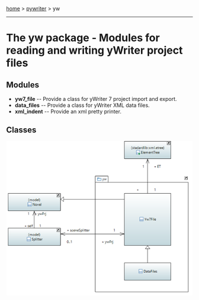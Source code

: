 [home](../../index) > [pywriter](pywriter) > yw

---

# The yw package - Modules for reading and writing yWriter project files
 
## Modules
 
- **yw7_file** -- Provide a class for yWriter 7 project import and export.
- **data_files** -- Provide a class for yWriter XML data files.
- **xml_indent** -- Provide an xml pretty printer.

## Classes

![yw package class diagram](img/yw_package_class_diagram.png)
